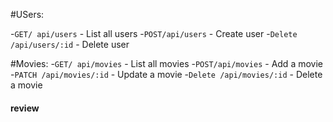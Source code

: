 #USers:

-`GET/ api/users` - List all users
-`POST/api/users` - Create user
-`Delete /api/users/:id` - Delete user


#Movies:
-`GET/ api/movies` - List all movies
-`POST/api/movies` - Add a movie
-`PATCH /api/movies/:id` - Update a movie
-`Delete /api/movies/:id` - Delete a movie

#### review



